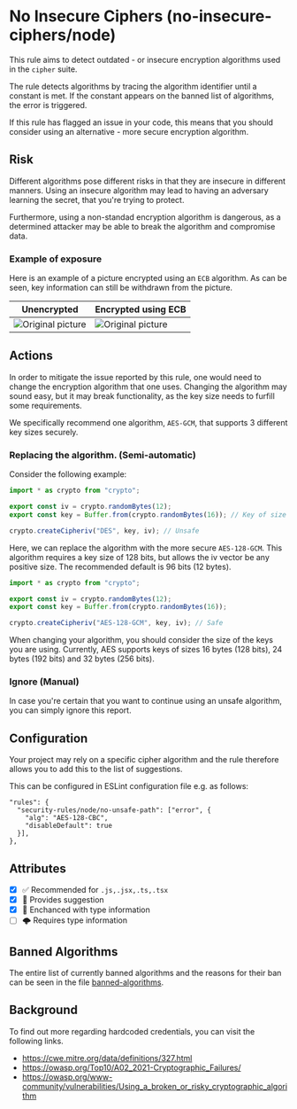 # No Insecure Ciphers (no-insecure-ciphers/node)

This rule aims to detect outdated - or insecure encryption algorithms used in the `cipher` suite.

The rule detects algorithms by tracing the algorithm identifier until a constant is met. If the constant appears on the banned list of algorithms, the error is triggered.

If this rule has flagged an issue in your code, this means that you should consider using an alternative - more secure encryption algorithm.

## Risk

Different algorithms pose different risks in that they are insecure in different manners. Using an insecure algorithm may lead to having an adversary learning the secret, that you're trying to protect.

Furthermore, using a non-standad encryption algorithm is dangerous, as a determined attacker may be able to break the algorithm and compromise data.

### Example of exposure

Here is an example of a picture encrypted using an `ECB` algorithm. As can be seen, key information can still be withdrawn from the picture.

Unencrypted | Encrypted using ECB
--- | ---
![Original picture](https://upload.wikimedia.org/wikipedia/commons/5/56/Tux.jpg) | ![Original picture](https://upload.wikimedia.org/wikipedia/commons/f/f0/Tux_ecb.jpg)

## Actions

In order to mitigate the issue reported by this rule, one would need to change the encryption algorithm that one uses. Changing the algorithm may sound easy, but it may break functionality, as the key size needs to furfill some requirements.

We specifically recommend one algorithm, `AES-GCM`, that supports 3 different key sizes securely.

### Replacing the algorithm. (Semi-automatic)

Consider the following example:

```ts
import * as crypto from "crypto";

export const iv = crypto.randomBytes(12);
export const key = Buffer.from(crypto.randomBytes(16)); // Key of size 128 bits, since 16 * 8 = 128

crypto.createCipheriv("DES", key, iv); // Unsafe
```

Here, we can replace the algorithm with the more secure `AES-128-GCM`. This algorithm requires a key size of 128 bits, but allows the iv vector be any positive size. The recommended default is 96 bits (12 bytes).

```ts
import * as crypto from "crypto";

export const iv = crypto.randomBytes(12);
export const key = Buffer.from(crypto.randomBytes(16));

crypto.createCipheriv("AES-128-GCM", key, iv); // Safe
```

When changing your algorithm, you should consider the size of the keys you are using. Currently, AES supports keys of sizes 16 bytes (128 bits), 24 bytes (192 bits) and 32 bytes (256 bits).

### Ignore (Manual)

In case you're certain that you want to continue using an unsafe algorithm, you can simply ignore this report.

## Configuration

Your project may rely on a specific cipher algorithm and the rule therefore allows you to add this to the list of suggestions.

This can be configured in ESLint configuration file e.g. as follows:

```JSONC
"rules": {
  "security-rules/node/no-unsafe-path": ["error", {
    "alg": "AES-128-CBC",
    "disableDefault": true
  }],
},
```

## Attributes

- [X] ✅ Recommended for ```.js,.jsx,.ts,.tsx```
- [X] 🔧 Provides suggestion
- [X] 💭 Enchanced with type information
- [ ] 🌩 Requires type information

## Banned Algorithms

The entire list of currently banned algorithms and the reasons for their ban can be seen in the file [banned-algorithms].

  [banned-algorithms]: utils/banned-algorithms.ts

## Background

To find out more regarding hardcoded credentials, you can visit the following links.

- <https://cwe.mitre.org/data/definitions/327.html>
- <https://owasp.org/Top10/A02_2021-Cryptographic_Failures/>
- <https://owasp.org/www-community/vulnerabilities/Using_a_broken_or_risky_cryptographic_algorithm>